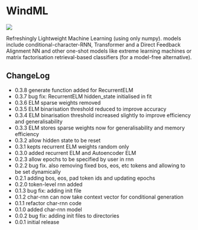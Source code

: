 # WindML

![](images/logo.png)

Refreshingly Lightweight Machine Learning (using only numpy). models include conditional-character-RNN, Transformer and a Direct Feedback Alignment NN and other one-shot models like extreme learning machines or matrix factorisation retrieval-based classifiers (for a model-free alternative). 

## ChangeLog
- 0.3.8 generate function added for RecurrentELM
- 0.3.7 bug fix: RecurrentELM hidden_state initialised in fit
- 0.3.6 ELM sparse weights removed
- 0.3.5 ELM binarisation threshold reduced to improve accuracy
- 0.3.4 ELM binarisation threshold increased slightly to improve efficiency and generalisability
- 0.3.3 ELM stores sparse weights now for generalisability and memory efficiency
- 0.3.2 allow hidden state to be reset
- 0.3.1 kepts recurrent ELM weights random only
- 0.3.0 added recurrent ELM and Autoencoder ELM
- 0.2.3 allow epochs to be specified by user in rnn
- 0.2.2 bug fix. also removing fixed bos, eos, etc tokens and allowing to be set dynamically
- 0.2.1 adding bos, eos, pad token ids and updating epochs
- 0.2.0 token-level rnn added
- 0.1.3 bug fix: adding init file
- 0.1.2 char-rnn can now take context vector for conditional generation
- 0.1.1 refactor char-rnn code
- 0.1.0 added char-rnn model
- 0.0.2 bug fix: adding init files to directories
- 0.0.1 initial release